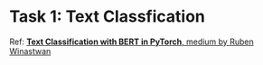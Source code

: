 # Task 1: Text Classfication
Ref: [**Text Classification with BERT in PyTorch**, medium by Ruben Winastwan](https://towardsdatascience.com/text-classification-with-bert-in-pytorch-887965e5820f)